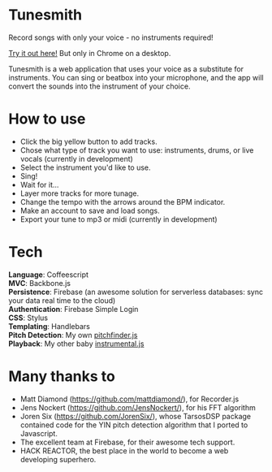 Tunesmith
=========

Record songs with only your voice - no instruments required!

[Try it out here!](http://tunesmith.azurewebsites.net/ "Tunesmith")  But only in Chrome on a desktop.

Tunesmith is a web application that uses your voice as a substitute for instruments.  You can sing or beatbox into your microphone, and the app will convert the sounds into the instrument of your choice.  

How to use
==========
* Click the big yellow button to add tracks.
* Chose what type of track you want to use: instruments, drums, or live vocals (currently in development)
* Select the instrument you'd like to use.
* Sing!
* Wait for it...
* Layer more tracks for more tunage.
* Change the tempo with the arrows around the BPM indicator.
* Make an account to save and load songs.
* Export your tune to mp3 or midi (currently in development)

Tech
=======
<strong>Language</strong>: Coffeescript  
<strong>MVC</strong>: Backbone.js  
<strong>Persistence</strong>: Firebase (an awesome solution for serverless databases: sync your data real time to the cloud)  
<strong>Authentication</strong>: Firebase Simple Login  
<strong>CSS</strong>: Stylus  
<strong>Templating</strong>: Handlebars  
<strong>Pitch Detection</strong>: My own [pitchfinder.js](https://github.com/peterkhayes/pitchfinder.js "pitchfinder.js")  
<strong>Playback</strong>: My other baby [instrumental.js](https://github.com/peterkhayes/instrumental.js "instrumental.js")

Many thanks to
==============
* Matt Diamond (https://github.com/mattdiamond/), for Recorder.js
* Jens Nockert (https://github.com/JensNockert/), for his FFT algorithm
* Joren Six (https://github.com/JorenSix/), whose TarsosDSP package contained code for the YIN pitch detection algorithm that I ported to Javascript. 
* The excellent team at Firebase, for their awesome tech support.
* HACK REACTOR, the best place in the world to become a web developing superhero.
